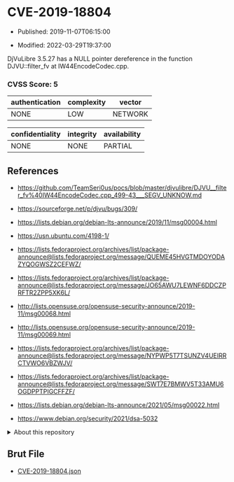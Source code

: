 # CVE-2019-18804

- Published: 2019-11-07T06:15:00

- Modified: 2022-03-29T19:37:00

DjVuLibre 3.5.27 has a NULL pointer dereference in the function DJVU::filter_fv at IW44EncodeCodec.cpp.

### CVSS Score: **5**

| authentication | complexity | vector |
| --- | --- | --- |
| NONE | LOW | NETWORK |

| confidentiality | integrity | availability |
| --- | --- | --- |
| NONE | NONE | PARTIAL |

## References

* https://github.com/TeamSeri0us/pocs/blob/master/djvulibre/DJVU__filter_fv%40IW44EncodeCodec.cpp_499-43___SEGV_UNKNOW.md

* https://sourceforge.net/p/djvu/bugs/309/

* https://lists.debian.org/debian-lts-announce/2019/11/msg00004.html

* https://usn.ubuntu.com/4198-1/

* https://lists.fedoraproject.org/archives/list/package-announce@lists.fedoraproject.org/message/QUEME45HVGTMDOYODAZYQOGWSZ2CEFWZ/

* https://lists.fedoraproject.org/archives/list/package-announce@lists.fedoraproject.org/message/JO65AWU7LEWNF6DDCZPRFTR2ZPP5XK6L/

* http://lists.opensuse.org/opensuse-security-announce/2019-11/msg00068.html

* http://lists.opensuse.org/opensuse-security-announce/2019-11/msg00069.html

* https://lists.fedoraproject.org/archives/list/package-announce@lists.fedoraproject.org/message/NYPWP5T7TSUNZV4UEIRRCTVWO6VBZWJV/

* https://lists.fedoraproject.org/archives/list/package-announce@lists.fedoraproject.org/message/SWT7E7BMWV5T33AMU6OGDPPTPIGCFFZF/

* https://lists.debian.org/debian-lts-announce/2021/05/msg00022.html

* https://www.debian.org/security/2021/dsa-5032

<details>
<summary>About this repository</summary> 

  This repository is part of the project [Live Hack CVE](https://github.com/Live-Hack-CVE). Main website can be found [www.live-hack.org](https://www.live-hack.org) 
  
  Made by [Sn0wAlice](https://github.com/Sn0wAlice) for the people that care about security and need to have a feed of the latest CVEs. Hope you enjoy it, don't forget to star the repo and follow me on [Twitter](https://twitter.com/Sn0wAlice) and [Github](https://github.com/Sn0wAlice). And that is my [personnal website](https://www.alice-snow.me/)

  - [Home Page](https://github.com/Live-Hack-CVE)
  - [Framework](https://github.com/Live-Hack-CVE/cve-framework)
  - [CVE database](https://github.com/Live-Hack-CVE/full_database)
  - [Changelog](https://github.com/Live-Hack-CVE/Changelog)
</details>

## Brut File

* [CVE-2019-18804.json](https://raw.githubusercontent.com/Live-Hack-CVE/full_database/main/cves/2019/CVE-2019-18804.json)

